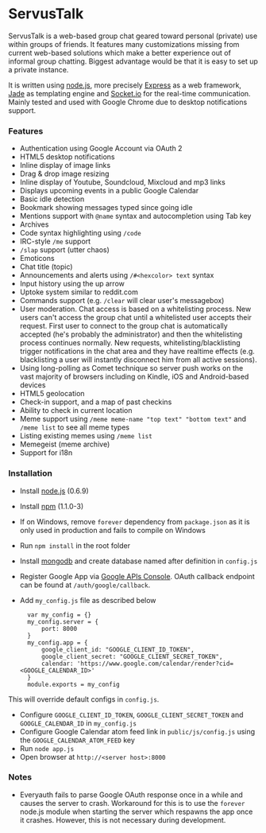 # ServusTalk

ServusTalk is a web-based group chat geared toward personal (private) use within groups of friends. It features many customizations missing from current web-based solutions which make a better experience out of informal group chatting. Biggest advantage would be that it is easy to set up a private instance.

It is written using [node.js][1], more precisely [Express][5] as a web framework, [Jade][6] as templating engine and [Socket.io][7] for the real-time communication. Mainly tested and used with Google Chrome due to desktop notifications support.

### Features

* Authentication using Google Account via OAuth 2
* HTML5 desktop notifications
* Inline display of image links
* Drag & drop image resizing
* Inline display of Youtube, Soundcloud, Mixcloud and mp3 links
* Displays upcoming events in a public Google Calendar
* Basic idle detection
* Bookmark showing messages typed since going idle
* Mentions support with `@name` syntax and autocompletion using Tab key
* Archives
* Code syntax highlighting using `/code`
* IRC-style `/me` support
* `/slap` support (utter chaos)
* Emoticons
* Chat title (topic)
* Announcements and alerts using `/#<hexcolor> text` syntax
* Input history using the up arrow
* Uptoke system similar to reddit.com
* Commands support (e.g. `/clear` will clear user's messagebox) 
* User moderation. Chat access is based on a whitelisting process. New users can't access the group chat until a whitelisted user accepts their request. First user to connect to the group chat is automatically accepted (he's probably the administrator) and then the whitelisting process continues normally. New requests, whitelisting/blacklisting trigger notifications in the chat area and they have realtime effects (e.g. blacklisting a user will instantly disconnect him from all active sessions).
* Using long-polling as Comet technique so server push works on the vast majority of browsers including on Kindle, iOS and Android-based devices
* HTML5 geolocation
* Check-in support, and a map of past checkins
* Ability to check in current location
* Meme support using `/meme meme-name "top text" "bottom text"` and `/meme list` to see all meme types
* Listing existing memes using `/meme list`
* Memegeist (meme archive)
* Support for i18n

### Installation

* Install [node.js][1] (0.6.9)
* Install [npm][2] (1.1.0-3)
* If on Windows, remove `forever` dependency from `package.json` as it is only used in production and fails to compile on Windows
* Run `npm install` in the root folder 
* Install [mongodb][3] and create database named after definition in `config.js`
* Register Google App via [Google APIs Console][4]. OAuth callback endpoint can be found at `/auth/google/callback`.
* Add `my_config.js` file as described below

        var my_config = {}
        my_config.server = {
            port: 8000
        }
        my_config.app = {
            google_client_id: "GOOGLE_CLIENT_ID_TOKEN",
            google_client_secret: "GOOGLE_CLIENT_SECRET_TOKEN",
            calendar: 'https://www.google.com/calendar/render?cid=<GOOGLE_CALENDAR_ID>'
        }
        module.exports = my_config

This will override default configs in `config.js`.

* Configure `GOOGLE_CLIENT_ID_TOKEN`, `GOOGLE_CLIENT_SECRET_TOKEN` and `GOOGLE_CALENDAR_ID` in `my_config.js`
* Configure Google Calendar atom feed link in `public/js/config.js` using the `GOOGLE_CALENDAR_ATOM_FEED` key
* Run `node app.js`
* Open browser at `http://<server host>:8000`

### Notes
* Everyauth fails to parse Google OAuth response once in a while and causes the server to crash. Workaround for this is to use the `forever` node.js module when starting the server which respawns the app once it crashes. However, this is not necessary during development.

[1]: http://nodejs.org
[2]: http://npmjs.org
[3]: http://mongodb.org
[4]: https://code.google.com/apis/console
[5]: http://expressjs.com
[6]: http://jade-lang.com
[7]: http://socket.io
